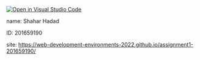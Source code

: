 [![Open in Visual Studio Code](https://classroom.github.com/assets/open-in-vscode-c66648af7eb3fe8bc4f294546bfd86ef473780cde1dea487d3c4ff354943c9ae.svg)](https://classroom.github.com/online_ide?assignment_repo_id=7587725&assignment_repo_type=AssignmentRepo)

name: Shahar Hadad

ID: 201659190

site: https://web-development-environments-2022.github.io/assignment1-201659190/
